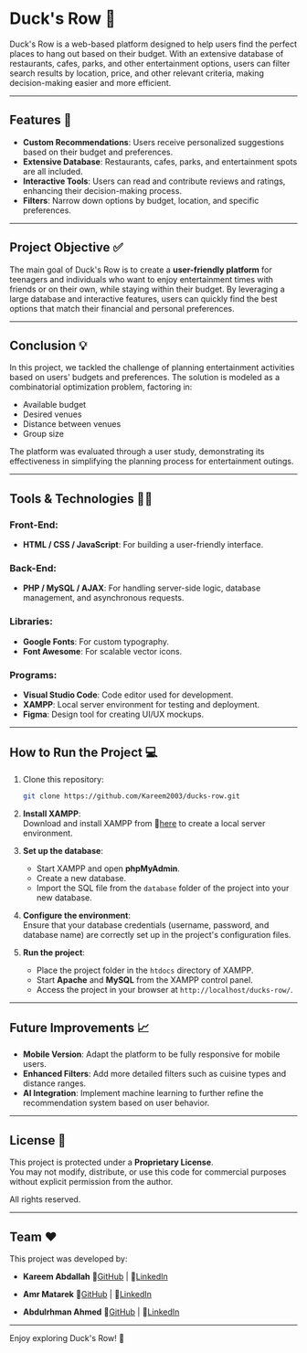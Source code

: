 # Duck's Row 🦆

Duck's Row is a web-based platform designed to help users find the perfect places to hang out based on their budget. With an extensive database of restaurants, cafes, parks, and other entertainment options, users can filter search results by location, price, and other relevant criteria, making decision-making easier and more efficient.

---

## Features 📝

- **Custom Recommendations**: Users receive personalized suggestions based on their budget and preferences.
- **Extensive Database**: Restaurants, cafes, parks, and entertainment spots are all included.
- **Interactive Tools**: Users can read and contribute reviews and ratings, enhancing their decision-making process.
- **Filters**: Narrow down options by budget, location, and specific preferences.

---

## Project Objective ✅

The main goal of Duck's Row is to create a **user-friendly platform** for teenagers and individuals who want to enjoy entertainment times with friends or on their own, while staying within their budget. By leveraging a large database and interactive features, users can quickly find the best options that match their financial and personal preferences.

---

## Conclusion 💡

In this project, we tackled the challenge of planning entertainment activities based on users' budgets and preferences. The solution is modeled as a combinatorial optimization problem, factoring in:
- Available budget
- Desired venues
- Distance between venues
- Group size

The platform was evaluated through a user study, demonstrating its effectiveness in simplifying the planning process for entertainment outings.

---

## Tools & Technologies 🧑‍💻

### Front-End:
- **HTML / CSS / JavaScript**: For building a user-friendly interface.
  
### Back-End:
- **PHP / MySQL / AJAX**: For handling server-side logic, database management, and asynchronous requests.
  
### Libraries:
- **Google Fonts**: For custom typography.
- **Font Awesome**: For scalable vector icons.

### Programs:
- **Visual Studio Code**: Code editor used for development.
- **XAMPP**: Local server environment for testing and deployment.
- **Figma**: Design tool for creating UI/UX mockups.

---

## How to Run the Project 💻

1. Clone this repository:  
   ```bash
   git clone https://github.com/Kareem2003/ducks-row.git
2. **Install XAMPP**:  
   Download and install XAMPP from 🔗[here](https://www.apachefriends.org/index.html) to create a local server environment.

3. **Set up the database**:  
   - Start XAMPP and open **phpMyAdmin**.
   - Create a new database.
   - Import the SQL file from the `database` folder of the project into your new database.

4. **Configure the environment**:  
   Ensure that your database credentials (username, password, and database name) are correctly set up in the project's configuration files.

5. **Run the project**:  
   - Place the project folder in the `htdocs` directory of XAMPP.
   - Start **Apache** and **MySQL** from the XAMPP control panel.
   - Access the project in your browser at `http://localhost/ducks-row/`.
  
---

## Future Improvements 📈

- **Mobile Version**: Adapt the platform to be fully responsive for mobile users.
- **Enhanced Filters**: Add more detailed filters such as cuisine types and distance ranges.
- **AI Integration**: Implement machine learning to further refine the recommendation system based on user behavior.

---

## License 🪪

This project is protected under a **Proprietary License**.  
You may not modify, distribute, or use this code for commercial purposes without explicit permission from the author.

All rights reserved.

---

## Team ❤️

This project was developed by:

- **Kareem Abdallah**
  🔗[GitHub](https://github.com/Kareem2003) | 🔗[LinkedIn](https://www.linkedin.com/in/kareem2003/)
  
- **Amr Matarek**
  🔗[GitHub](https://github.com/Amr11matarek) | 🔗[LinkedIn](https://www.linkedin.com/in/amr-matarek-72839b244)

- **Abdulrhman Ahmed**
  🔗[GitHub](https://github.com/3bdalrahman) | 🔗[LinkedIn](https://www.linkedin.com/in/abdulrhman-ahmed03/)
  
---

Enjoy exploring Duck's Row! 🐣
